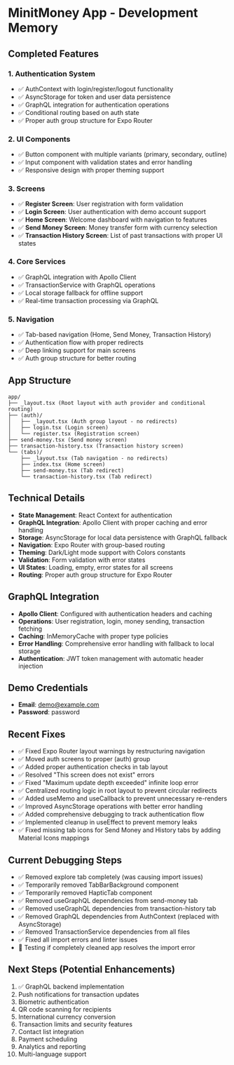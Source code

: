 # MinitMoney App - Development Memory

## Completed Features

### 1. Authentication System
- ✅ AuthContext with login/register/logout functionality
- ✅ AsyncStorage for token and user data persistence
- ✅ GraphQL integration for authentication operations
- ✅ Conditional routing based on auth state
- ✅ Proper auth group structure for Expo Router

### 2. UI Components
- ✅ Button component with multiple variants (primary, secondary, outline)
- ✅ Input component with validation states and error handling
- ✅ Responsive design with proper theming support

### 3. Screens
- ✅ **Register Screen**: User registration with form validation
- ✅ **Login Screen**: User authentication with demo account support
- ✅ **Home Screen**: Welcome dashboard with navigation to features
- ✅ **Send Money Screen**: Money transfer form with currency selection
- ✅ **Transaction History Screen**: List of past transactions with proper UI states

### 4. Core Services
- ✅ GraphQL integration with Apollo Client
- ✅ TransactionService with GraphQL operations
- ✅ Local storage fallback for offline support
- ✅ Real-time transaction processing via GraphQL

### 5. Navigation
- ✅ Tab-based navigation (Home, Send Money, Transaction History)
- ✅ Authentication flow with proper redirects
- ✅ Deep linking support for main screens
- ✅ Auth group structure for better routing

## App Structure

```
app/
├── _layout.tsx (Root layout with auth provider and conditional routing)
├── (auth)/
│   ├── _layout.tsx (Auth group layout - no redirects)
│   ├── login.tsx (Login screen)
│   └── register.tsx (Registration screen)
├── send-money.tsx (Send money screen)
├── transaction-history.tsx (Transaction history screen)
└── (tabs)/
    ├── _layout.tsx (Tab navigation - no redirects)
    ├── index.tsx (Home screen)
    ├── send-money.tsx (Tab redirect)
    └── transaction-history.tsx (Tab redirect)
```

## Technical Details

- **State Management**: React Context for authentication
- **GraphQL Integration**: Apollo Client with proper caching and error handling
- **Storage**: AsyncStorage for local data persistence with GraphQL fallback
- **Navigation**: Expo Router with group-based routing
- **Theming**: Dark/Light mode support with Colors constants
- **Validation**: Form validation with error states
- **UI States**: Loading, empty, error states for all screens
- **Routing**: Proper auth group structure for Expo Router

## GraphQL Integration

- **Apollo Client**: Configured with authentication headers and caching
- **Operations**: User registration, login, money sending, transaction fetching
- **Caching**: InMemoryCache with proper type policies
- **Error Handling**: Comprehensive error handling with fallback to local storage
- **Authentication**: JWT token management with automatic header injection

## Demo Credentials

- **Email**: demo@example.com
- **Password**: password

## Recent Fixes

- ✅ Fixed Expo Router layout warnings by restructuring navigation
- ✅ Moved auth screens to proper (auth) group
- ✅ Added proper authentication checks in tab layout
- ✅ Resolved "This screen does not exist" errors
- ✅ Fixed "Maximum update depth exceeded" infinite loop error
- ✅ Centralized routing logic in root layout to prevent circular redirects
- ✅ Added useMemo and useCallback to prevent unnecessary re-renders
- ✅ Improved AsyncStorage operations with better error handling
- ✅ Added comprehensive debugging to track authentication flow
- ✅ Implemented cleanup in useEffect to prevent memory leaks
- ✅ Fixed missing tab icons for Send Money and History tabs by adding Material Icons mappings

## Current Debugging Steps

- ✅ Removed explore tab completely (was causing import issues)
- ✅ Temporarily removed TabBarBackground component
- ✅ Temporarily removed HapticTab component
- ✅ Removed useGraphQL dependencies from send-money tab
- ✅ Removed useGraphQL dependencies from transaction-history tab
- ✅ Removed GraphQL dependencies from AuthContext (replaced with AsyncStorage)
- ✅ Removed TransactionService dependencies from all files
- ✅ Fixed all import errors and linter issues
- 🔄 Testing if completely cleaned app resolves the import error

## Next Steps (Potential Enhancements)

1. ✅ GraphQL backend implementation
2. Push notifications for transaction updates
3. Biometric authentication
4. QR code scanning for recipients
5. International currency conversion
6. Transaction limits and security features
7. Contact list integration
8. Payment scheduling
9. Analytics and reporting
10. Multi-language support
